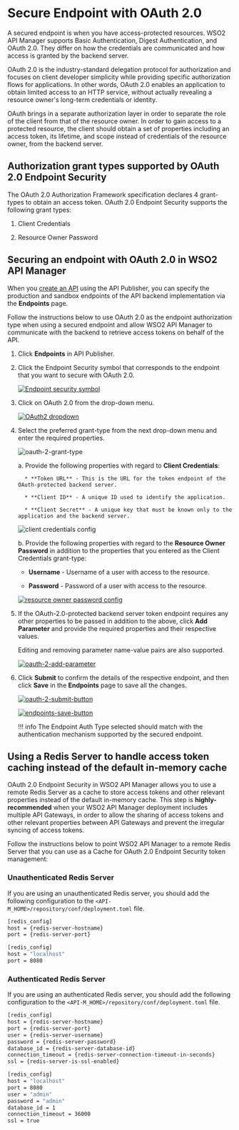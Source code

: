 # Secure Endpoint with OAuth 2.0

A secured endpoint is when you have access-protected resources. WSO2 API Manager supports Basic Authentication, Digest Authentication, and OAuth 2.0. They differ on how the credentials are communicated and how access is granted by the backend server.

OAuth 2.0 is the industry-standard delegation protocol for authorization and focuses on client developer simplicity while providing specific authorization flows for applications. In other words, OAuth 2.0 enables an application to obtain limited access to an HTTP service, without actually revealing a resource owner's long-term credentials or identity.

OAuth brings in a separate authorization layer in order to separate the role of the client from that of the resource owner. In order to gain access to a protected resource, the client should obtain a set of properties including an access token, its lifetime, and scope instead of credentials of the resource owner, from the backend server.

## Authorization grant types supported by OAuth 2.0 Endpoint Security

The OAuth 2.0 Authorization Framework specification declares 4 grant-types to obtain an access token. OAuth 2.0 Endpoint Security supports the following grant types:

1. Client Credentials

2. Resource Owner Password

## Securing an endpoint with OAuth 2.0 in WSO2 API Manager

When you [create an API]({{base_path}}/learn/design-api/create-api/create-a-rest-api) using the API Publisher, you can specify the production and sandbox endpoints of the API backend implementation via the **Endpoints** page.

Follow the instructions below to use OAuth 2.0 as the endpoint authorization type when using a secured endpoint and allow WSO2 API Manager to communicate with the backend to retrieve access tokens on behalf of the API.

1. Click **Endpoints** in API Publisher.

2. Click the Endpoint Security symbol that corresponds to the endpoint that you want to secure with OAuth 2.0.

     [![Endpoint security symbol]({{base_path}}/assets/img/learn/endpoint-security-symbol.png)]({{base_path}}/assets/img/learn/endpoint-security-symbol.png)

3. Click on OAuth 2.0 from the drop-down menu.

     [![OAuth2 dropdown]({{base_path}}/assets/img/learn/oauth-2-dropdown.png)]({{base_path}}/assets/img/learn/oauth-2-dropdown.png)

4. Select the preferred grant-type from the next drop-down menu and enter the required properties.

     ![oauth-2-grant-type]({{base_path}}/assets/img/learn/oauth-2-grant-type.png)

     a. Provide the following properties with regard to **Client Credentials**:

         * **Token URL** - This is the URL for the token endpoint of the OAuth-protected backend server.

         * **Client ID** - A unique ID used to identify the application.

         * **Client Secret** - A unique key that must be known only to the application and the backend server.

     ![client credentials config]({{base_path}}/assets/img/learn/client-credentials-config.png)

    b. Provide the following properties with regard to the **Resource Owner Password** in addition to the properties that you entered as the Client Credentials grant-type:

    * **Username** - Username of a user with access to the resource.
        
    * **Password** - Password of a user with access to the resource.
    
     [![resource owner password config]({{base_path}}/assets/img/learn/resource-owner-password-config.png)]({{base_path}}/assets/img/learn/resource-owner-password-config.png)

5. If the OAuth-2.0-protected backend server token endpoint requires any other properties to be passed in addition to the above, click **Add Parameter** and provide the required properties and their respective values. 
      
      Editing and removing parameter name-value pairs are also supported.

     [![oauth-2-add-parameter]({{base_path}}/assets/img/learn/oauth-2-add-parameter.png)]({{base_path}}/assets/img/learn/oauth-2-add-parameter.png)

6. Click **Submit** to confirm the details of the respective endpoint, and then click **Save** in the **Endpoints** page to save all the changes.

     [![oauth-2-submit-button]({{base_path}}/assets/img/learn/oauth-2-submit-button.png)]({{base_path}}/assets/img/learn/oauth-2-submit-button.png)

     [![endpoints-save-button]({{base_path}}/assets/img/learn/endpoints-save-button.png)]({{base_path}}/assets/img/learn/endpoints-save-button.png)

    !!! info
        The Endpoint Auth Type selected should match with the authentication mechanism supported by the secured endpoint.

## Using a Redis Server to handle access token caching instead of the default in-memory cache

OAuth 2.0 Endpoint Security in WSO2 API Manager allows you to use a remote Redis Server as a cache to store access tokens and other relevant properties instead of the default in-memory cache. This step is **highly-recommended** when your WSO2 API Manager deployment includes multiple API Gateways, in order to allow the sharing of access tokens and other relevant properties between API Gateways and prevent the irregular syncing of access tokens.

Follow the instructions below to point WSO2 API Manager to a remote Redis Server that you can use as a Cache for OAuth 2.0 Endpoint Security token management:

### Unauthenticated Redis Server

If you are using an unauthenticated Redis server, you should add the following configuration to the `<API-M_HOME>/repository/conf/deployment.toml` file.

``` bash tab="Format"
[redis_config]
host = {redis-server-hostname}
port = {redis-server-port}
```

``` bash tab="Example"
[redis_config]
host = "localhost"
port = 8080
```

### Authenticated Redis Server

If you are using an authenticated Redis server, you should add the following configuration to the `<API-M_HOME>/repository/conf/deployment.toml` file.

``` bash tab="Format"
[redis_config]
host = {redis-server-hostname}
port = {redis-server-port}
user = {redis-server-username}
password = {redis-server-password}
database_id = {redis-server-database-id}
connection_timeout = {redis-server-connection-timeout-in-seconds}
ssl = {redis-server-is-ssl-enabled}
```

``` bash tab="Example"
[redis_config]
host = "localhost"
port = 8080
user = "admin"
password = "admin"
database_id = 1
connection_timeout = 36000
ssl = true
```
